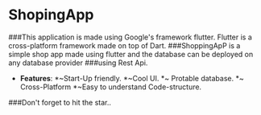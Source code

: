 # ShopingApp


###This application is made using Google's framework flutter. Flutter is a cross-platform framework made on top of Dart. 
###ShoppingApP is a simple shop app made using flutter and the database can be deployed on any database provider
###using Rest Api. 

* __Features__: 
*~Start-Up friendly.
*~Cool UI. 
*~ Protable database.
*~ Cross-Platform 
*~Easy to understand Code-structure. 

###Don't forget to hit the star..
